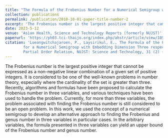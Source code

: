 ```yaml
---
title: "The Formula of the Frobenius Number for a Numerical Semigroup with Embedding Dimension Three respect to a Partial Order Relation"
collection: publications
permalink: /publication/2010-10-01-paper-title-number-2
excerpt: 'The Frobenius number is the largest positive integer that cannot be expressed as a non-negative linear combination of a given set of positive integers. It is considered to be one of the well-known problems in number theory, especially where the cardinality of the set is greater than three. Recently, algorithms and formulas have been proposed to calculate the Frobenius number in three variables, and various techniques have been used to handle the problem. Currently, for more than three variables, the problem associated with finding the Frobenius number is still considered to be an open problem. In this work, we used the concept of a numerical semigroup to develop an alternative approach to finding the Frobenius and genus number in three variables in particular cases. In the arbitrary variables, the formula presented in three variables can yield an upper bound of the Frobenius number and genus number.'
date: 2023-5-12
venue: 'Asian Health, Science and Technology Reports (formerly NUJST)'
paperurl: 'https://ph03.tci-thaijo.org/index.php/ahstr/article/view/1056'
citation: 'Lueangwitchajaroen, P., Laysirikul, E., The Formula of the Frobenius Number 
        for a Numerical Semigroup with Embedding Dimension Three respect to a 
        Partial Order Relation, NUJST: Science and Technology, 31 (2) (2023) 33 - 41.'
---
```

The Frobenius number is the largest positive integer that cannot be expressed as a non-negative linear combination of a given set of positive integers. It is considered to be one of the well-known problems in number theory, especially where the cardinality of the set is greater than three. Recently, algorithms and formulas have been proposed to calculate the Frobenius number in three variables, and various techniques have been used to handle the problem. Currently, for more than three variables, the problem associated with finding the Frobenius number is still considered to be an open problem. In this work, we used the concept of a numerical semigroup to develop an alternative approach to finding the Frobenius and genus number in three variables in particular cases. In the arbitrary variables, the formula presented in three variables can yield an upper bound of the Frobenius number and genus number.